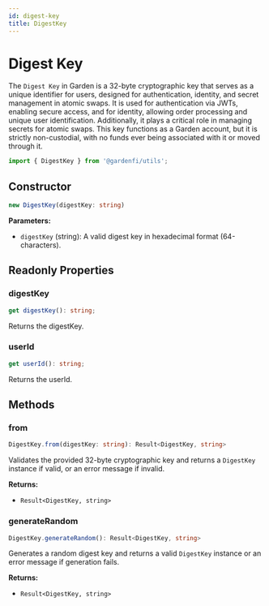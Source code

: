 ```yaml
---
id: digest-key
title: DigestKey
---
```


# Digest Key

The `Digest Key` in Garden is a 32-byte cryptographic key that serves as a unique identifier for users, designed for authentication, identity, and secret management in atomic swaps. It is used for authentication via JWTs, enabling secure access, and for identity, allowing order processing and unique user identification. Additionally, it plays a critical role in managing secrets for atomic swaps. This key functions as a Garden account, but it is strictly non-custodial, with no funds ever being associated with it or moved through it.

```ts
import { DigestKey } from '@gardenfi/utils';
```  

## Constructor

```ts
new DigestKey(digestKey: string)
```

**Parameters:**

- `digestKey` (string): A valid digest key in hexadecimal format (64-characters).

## Readonly Properties

### digestKey
```ts
get digestKey(): string;
```
Returns the digestKey.

### userId
```ts
get userId(): string;
```
Returns the userId.

## Methods

### from
```ts
DigestKey.from(digestKey: string): Result<DigestKey, string>
```
Validates the provided 32-byte cryptographic key and returns a `DigestKey` instance if valid, or an error message if invalid.

**Returns:**

- `Result<DigestKey, string>`

### generateRandom
```ts
DigestKey.generateRandom(): Result<DigestKey, string>
```
Generates a random digest key and returns a valid `DigestKey` instance or an error message if generation fails.

**Returns:**

- `Result<DigestKey, string>`
